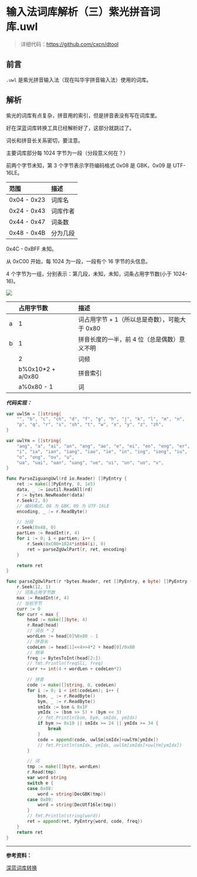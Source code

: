 # 输入法词库解析（三）紫光拼音词库.uwl


> 详细代码：<https://github.com/cxcn/dtool>

## 前言

`.uwl` 是紫光拼音输入法（现在叫华宇拼音输入法）使用的词库。

## 解析

紫光的词库有点复杂，拼音用的索引，但是拼音表没有写在词库里。

好在深蓝词库转换工具已经解析好了，这部分就跳过了。

词长和拼音长关系密切，要注意。

主要词库部分每 1024 字节为一段（分段意义何在？）

前两个字节未知，第 3 个字节表示字符编码格式 0x08 是 GBK，0x09 是 UTF-16LE。

| 范围        | 描述     |
| :---------- | :------- |
| 0x04 - 0x23 | 词库名   |
| 0x24 - 0x43 | 词库作者 |
| 0x44 - 0x47 | 词条数   |
| 0x48 - 0x4B | 分为几段 |

0x4C - 0xBFF 未知。

从 0xC00 开始，每 1024 为一段，一段有个 16 字节的头信息。

4 个字节为一组，分别表示：第几段，未知，未知，词条占用字节数(小于 1024-16)。

![](https://tucang.cc/api/image/show/60b7ae73b574e23cef39fe01007299e5)

|     | 占用字节数         | 描述                                          |
| :-- | :----------------- | :-------------------------------------------- |
| a   | 1                  | 词占用字节 + 1（所以总是奇数），可能大于 0x80 |
| b   | 1                  | 拼音长度的一半，前 4 位（总是偶数）意义不明   |
|     | 2                  | 词频                                          |
|     | b%0x10\*2 + a/0x80 | 拼音索引                                      |
|     | a%0x80 - 1         | 词                                            |

**_代码实现：_**

```go
var uwlSm = []string{
    "", "b", "c", "ch", "d", "f", "g", "h", "j", "k", "l", "m", "n",
    "p", "q", "r", "s", "sh", "t", "w", "x", "y", "z", "zh",
}

var uwlYm = []string{
    "ang", "a", "ai", "an", "ang", "ao", "e", "ei", "en", "eng", "er",
    "i", "ia", "ian", "iang", "iao", "ie", "in", "ing", "iong", "iu",
    "o", "ong", "ou", "u",
    "ua", "uai", "uan", "uang", "ue", "ui", "un", "uo", "v",
}

func ParseZiguangUwl(rd io.Reader) []PyEntry {
    ret := make([]PyEntry, 0, 1e5)
    data, _ := ioutil.ReadAll(rd)
    r := bytes.NewReader(data)
    r.Seek(2, 0)
    // 编码格式，08 为 GBK，09 为 UTF-16LE
    encoding, _ := r.ReadByte()

    // 分段
    r.Seek(0x48, 0)
    partLen := ReadInt(r, 4)
    for i := 0; i < partLen; i++ {
        r.Seek(0xC00+1024*int64(i), 0)
        ret = parseZgUwlPart(r, ret, encoding)
    }

    return ret
}

func parseZgUwlPart(r *bytes.Reader, ret []PyEntry, e byte) []PyEntry {
    r.Seek(12, 1)
    // 词条占用字节数
    max := ReadInt(r, 4)
    // 当前字节
    curr := 0
    for curr < max {
        head := make([]byte, 4)
        r.Read(head)
        // 词长 * 2
        wordLen := head[0]%0x80 - 1
        // 拼音长
        codeLen := head[1]<<4>>4*2 + head[0]/0x80
        // 频率
        freq := BytesToInt(head[2:])
        // fmt.Println(freqSli, freq)
        curr += int(4 + wordLen + codeLen*2)

        // 拼音
        code := make([]string, 0, codeLen)
        for i := 0; i < int(codeLen); i++ {
            bsm, _ := r.ReadByte()
            bym, _ := r.ReadByte()
            smIdx := bsm & 0x1F
            ymIdx := (bsm >> 5) + (bym << 3)
            // fmt.Println(bsm, bym, smIdx, ymIdx)
            if bym >= 0x10 || smIdx >= 24 || ymIdx >= 34 {
                break
            }
            code = append(code, uwlSm[smIdx]+uwlYm[ymIdx])
            // fmt.Println(smIdx, ymIdx, uwlSm[smIdx]+uwlYm[ymIdx])
        }

        // 词
        tmp := make([]byte, wordLen)
        r.Read(tmp)
        var word string
        switch e {
        case 0x08:
            word = string(DecGBK(tmp))
        case 0x09:
            word = string(DecUtf16le(tmp))
        }
        // fmt.Println(string(word))
        ret = append(ret, PyEntry{word, code, freq})
    }
    return ret
}
```

---

**参考资料：**

[深蓝词库转换](https://github.com/studyzy/imewlconverter)

